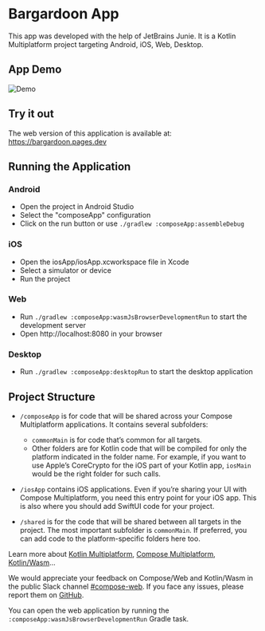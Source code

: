 # Bargardoon App

This app was developed with the help of JetBrains Junie. It is a Kotlin Multiplatform project targeting Android, iOS, Web, Desktop.

## App Demo

![Demo](doc/demo3.gif)

## Try it out

The web version of this application is available at: https://bargardoon.pages.dev

## Running the Application

### Android
- Open the project in Android Studio
- Select the "composeApp" configuration
- Click on the run button or use `./gradlew :composeApp:assembleDebug`

### iOS
- Open the iosApp/iosApp.xcworkspace file in Xcode
- Select a simulator or device
- Run the project

### Web
- Run `./gradlew :composeApp:wasmJsBrowserDevelopmentRun` to start the development server
- Open http://localhost:8080 in your browser

### Desktop
- Run `./gradlew :composeApp:desktopRun` to start the desktop application

## Project Structure

* `/composeApp` is for code that will be shared across your Compose Multiplatform applications.
  It contains several subfolders:
  - `commonMain` is for code that’s common for all targets.
  - Other folders are for Kotlin code that will be compiled for only the platform indicated in the folder name.
    For example, if you want to use Apple’s CoreCrypto for the iOS part of your Kotlin app,
    `iosMain` would be the right folder for such calls.

* `/iosApp` contains iOS applications. Even if you’re sharing your UI with Compose Multiplatform, 
  you need this entry point for your iOS app. This is also where you should add SwiftUI code for your project.

* `/shared` is for the code that will be shared between all targets in the project.
  The most important subfolder is `commonMain`. If preferred, you can add code to the platform-specific folders here too.


Learn more about [Kotlin Multiplatform](https://www.jetbrains.com/help/kotlin-multiplatform-dev/get-started.html),
[Compose Multiplatform](https://github.com/JetBrains/compose-multiplatform/#compose-multiplatform),
[Kotlin/Wasm](https://kotl.in/wasm/)…

We would appreciate your feedback on Compose/Web and Kotlin/Wasm in the public Slack channel [#compose-web](https://slack-chats.kotlinlang.org/c/compose-web).
If you face any issues, please report them on [GitHub](https://github.com/JetBrains/compose-multiplatform/issues).

You can open the web application by running the `:composeApp:wasmJsBrowserDevelopmentRun` Gradle task.
